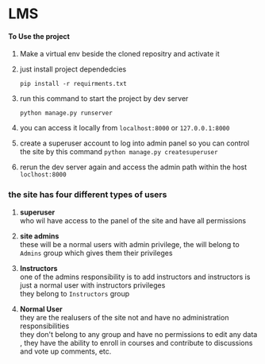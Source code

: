 # LMS
#### To Use the project 
1) Make a virtual env beside the cloned repositry and activate it
2) just install project dependedcies 

   `` pip install -r requirments.txt ``
  
 3) run this command to start the project by dev server
 
    `` python manage.py runserver `` 
   
 4) you can access it locally from ``localhost:8000`` or ``127.0.0.1:8000``
 
 5) create a superuser account to log into admin panel so you can control the site by this command
  `` python manage.py createsuperuser ``
 6) rerun the dev server again and access the admin path within the host ``loclhost:8000`` 
 
 ### the site has four different types of users
 1) **superuser**\
    who wil have access to the panel of the site and have all permissions
    
 2) **site admins**\
    these will be a normal users with admin privilege, the will belong to ``Admins`` group which gives them their privileges
   
 3) **Instructors**\
    one of the admins responsibility is to add instructors and instructors is just a normal user with instructors privileges\
    they belong to ``Instructors`` group 
    
 4) **Normal User**\
    they are the realusers of the site not and have no administration responsibilities \
    they don't belong to any group and have no permissions to edit any data
    , they have the ability to enroll in courses and contribute to discussions and vote up comments, etc.
    
    
